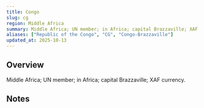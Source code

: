 ```yaml
---
title: Congo
slug: cg
region: Middle Africa
summary: Middle Africa; UN member; in Africa; capital Brazzaville; XAF currency.
aliases: ["Republic of the Congo", "CG", "Congo-Brazzaville"]
updated_at: 2025-10-13
---
```


## Overview

Middle Africa; UN member; in Africa; capital Brazzaville; XAF currency.

## Notes

<!-- Add your first note below -->
